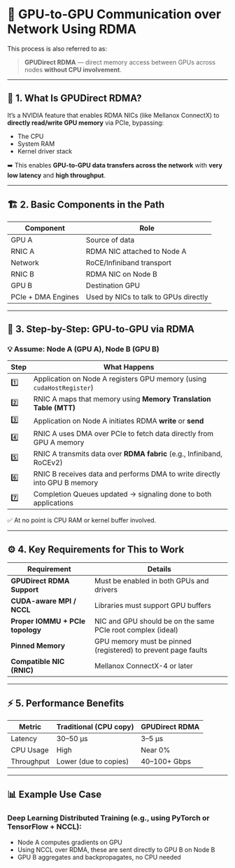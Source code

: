 
# 🚀 GPU-to-GPU Communication over Network Using RDMA

This process is also referred to as:

> **GPUDirect RDMA** — direct memory access between GPUs across nodes **without CPU involvement**.

---

## 🧠 1. What Is GPUDirect RDMA?

It’s a NVIDIA feature that enables RDMA NICs (like Mellanox ConnectX) to **directly read/write GPU memory** via PCIe, bypassing:
- The CPU
- System RAM
- Kernel driver stack

➡️ This enables **GPU-to-GPU data transfers across the network** with **very low latency** and **high throughput**.

---

## 🏗️ 2. Basic Components in the Path

| Component             | Role |
|----------------------|------|
| GPU A                | Source of data |
| RNIC A               | RDMA NIC attached to Node A |
| Network              | RoCE/Infiniband transport |
| RNIC B               | RDMA NIC on Node B |
| GPU B                | Destination GPU |
| PCIe + DMA Engines   | Used by NICs to talk to GPUs directly |

---

## 🔄 3. Step-by-Step: GPU-to-GPU via RDMA

### 💡 Assume: Node A (GPU A), Node B (GPU B)

| Step | What Happens |
|------|--------------|
| 1️⃣ | Application on Node A registers GPU memory (using `cudaHostRegister`) |
| 2️⃣ | RNIC A maps that memory using **Memory Translation Table (MTT)** |
| 3️⃣ | Application on Node A initiates RDMA **write** or **send** |
| 4️⃣ | RNIC A uses DMA over PCIe to fetch data directly from GPU A memory |
| 5️⃣ | RNIC A transmits data over **RDMA fabric** (e.g., Infiniband, RoCEv2) |
| 6️⃣ | RNIC B receives data and performs DMA to write directly into GPU B memory |
| 7️⃣ | Completion Queues updated → signaling done to both applications |

✅ At no point is CPU RAM or kernel buffer involved.

---

## ⚙️ 4. Key Requirements for This to Work

| Requirement | Details |
|-------------|---------|
| **GPUDirect RDMA Support** | Must be enabled in both GPUs and drivers |
| **CUDA-aware MPI / NCCL** | Libraries must support GPU buffers |
| **Proper IOMMU + PCIe topology** | NIC and GPU should be on the same PCIe root complex (ideal) |
| **Pinned Memory** | GPU memory must be pinned (registered) to prevent page faults |
| **Compatible NIC (RNIC)** | Mellanox ConnectX-4 or later |

---

## ⚡ 5. Performance Benefits

| Metric | Traditional (CPU copy) | GPUDirect RDMA |
|--------|------------------------|----------------|
| Latency | 30–50 µs              | 3–5 µs         |
| CPU Usage | High                 | Near 0%        |
| Throughput | Lower (due to copies) | 40–100+ Gbps  |

---

## 📊 Example Use Case

### Deep Learning Distributed Training (e.g., using PyTorch or TensorFlow + NCCL):
- Node A computes gradients on GPU
- Using NCCL over RDMA, these are sent directly to GPU B on Node B
- GPU B aggregates and backpropagates, no CPU needed
